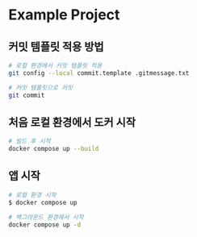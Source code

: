 # Example Project

## 커밋 템플릿 적용 방법

```bash
# 로컬 환경에서 커밋 템플릿 적용
git config --local commit.template .gitmessage.txt

# 커밋 템플릿으로 커밋
git commit
```

## 처음 로컬 환경에서 도커 시작

```bash
# 빌드 후 시작
docker compose up --build
```

## 앱 시작

```bash
# 로컬 환경 시작
$ docker compose up

# 백그라운드 환경에서 시작
docker compose up -d
```

